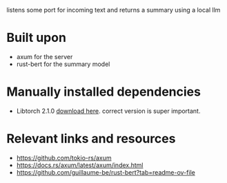 listens some port for incoming text and returns a summary using a local llm

# Built upon
- axum for the server
- rust-bert for the summary model

# Manually installed dependencies
- Libtorch 2.1.0 [download here](https://pytorch.org/get-started/locally/). correct version is super important.

# Relevant links and resources
- https://github.com/tokio-rs/axum
- https://docs.rs/axum/latest/axum/index.html
- https://github.com/guillaume-be/rust-bert?tab=readme-ov-file
